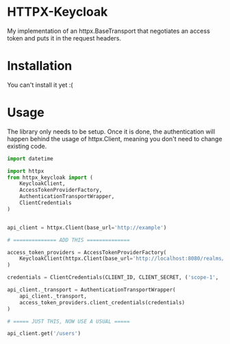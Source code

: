 # HTTPX-Keycloak

My implementation of an httpx.BaseTransport that negotiates an access token and puts it in the request headers.

# Installation

You can't install it yet :(

# Usage

The library only needs to be setup. Once it is done, the authentication will happen behind the usage of httpx.Client, meaning you don't need to change existing code.

```python
import datetime

import httpx
from httpx_keycloak import (
	KeycloakClient,
	AccessTokenProviderFactory,
	AuthenticationTransportWrapper,
	ClientCredentials
)


api_client = httpx.Client(base_url='http://example')

# ============== ADD THIS ==============

access_token_providers = AccessTokenProviderFactory(
	KeycloakClient(httpx.Client(base_url='http://localhost:8080/realms/master'))
)

credentials = ClientCredentials(CLIENT_ID, CLIENT_SECRET, ('scope-1', 'scope-2'))

api_client._transport = AuthenticationTransportWrapper(
	api_client._transport,
	access_token_providers.client_credentials(credentials)
)

# ===== JUST THIS, NOW USE A USUAL =====

api_client.get('/users')

```
